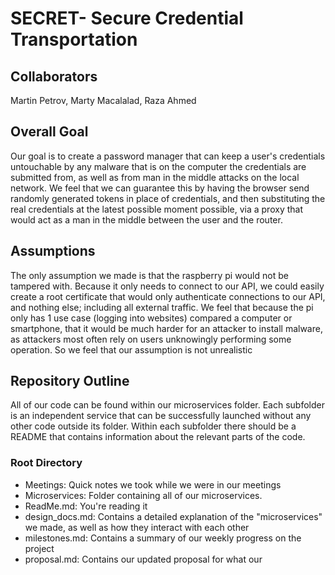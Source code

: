 # SECRET- Secure Credential Transportation

## Collaborators
Martin Petrov, Marty Macalalad, Raza Ahmed

## Overall Goal
Our goal is to create a password manager that can keep a user's credentials untouchable by any malware that is on the computer the credentials are submitted from, as well as from man in the middle attacks on the local network. We feel that we can guarantee this by having the browser send randomly generated tokens in place of credentials, and then substituting the real credentials at the latest possible moment possible, via a proxy that would act as a man in the middle between the user and the router. 

## Assumptions 
 The only assumption we made is that the raspberry pi would not be tampered with. Because it only needs to connect to our API, we could easily create a root certificate that would only authenticate connections to our API, and nothing else; including all external traffic. We feel that because the pi only has 1 use case (logging into websites) compared a computer or smartphone, that it would be much harder for an attacker to install malware, as attackers most often rely on users unknowingly performing some operation. So we feel that our assumption is not unrealistic


## Repository Outline 
All of our code can be found within our microservices folder. Each subfolder is an independent service that can be successfully launched without any other code outside its folder. Within each subfolder there should be a README that contains information about the relevant parts of the code. 

### Root Directory
  - Meetings: Quick notes we took while we were in our meetings
  - Microservices: Folder containing all of our microservices.
  - ReadMe.md: You're reading it
  - design_docs.md: Contains a detailed explanation of the "microservices" we made, as well as how they interact with each other
  - milestones.md: Contains a summary of our weekly progress on the project
  - proposal.md: Contains our updated proposal for what our
